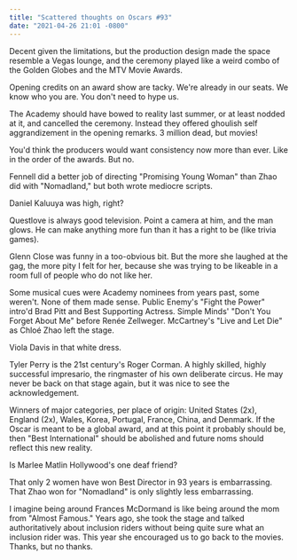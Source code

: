 ```yaml
---
title: "Scattered thoughts on Oscars #93"
date: "2021-04-26 21:01 -0800"
---
```

Decent given the limitations, but the production design made the space resemble a Vegas lounge, and the ceremony played like a weird combo of the Golden Globes and the MTV Movie Awards.

Opening credits on an award show are tacky. We're already in our seats. We know who you are. You don't need to hype us.

The Academy should have bowed to reality last summer, or at least nodded at it, and cancelled the ceremony. Instead they offered ghoulish self aggrandizement in the opening remarks. 3 million dead, but movies!

You'd think the producers would want consistency now more than ever. Like in the order of the awards. But no.

Fennell did a better job of directing "Promising Young Woman" than Zhao did with "Nomadland," but both wrote mediocre scripts.

Daniel Kaluuya was high, right?

Questlove is always good television. Point a camera at him, and the man glows. He can make anything more fun than it has a right to be (like trivia games).

Glenn Close was funny in a too-obvious bit. But the more she laughed at the gag, the more pity I felt for her, because she was trying to be likeable in a room full of people who do not like her.

Some musical cues were Academy nominees from years past, some weren't. None of them made sense. Public Enemy's "Fight the Power" intro'd Brad Pitt and Best Supporting Actress. Simple Minds' "Don't You Forget About Me" before Renée Zellweger. McCartney's "Live and Let Die" as Chloé Zhao left the stage.

Viola Davis in that white dress.

Tyler Perry is the 21st century's Roger Corman. A highly skilled, highly successful impresario, the ringmaster of his own deliberate circus. He may never be back on that stage again, but it was nice to see the acknowledgement.

Winners of major categories, per place of origin: United States (2x), England (2x), Wales, Korea, Portugal, France, China, and Denmark. If the Oscar is meant to be a global award, and at this point it probably should be, then "Best International" should be abolished and future noms should reflect this new reality.

Is Marlee Matlin Hollywood's one deaf friend?

That only 2 women have won Best Director in 93 years is embarrassing. That Zhao won for "Nomadland" is only slightly less embarrassing.

I imagine being around Frances McDormand is like being around the mom from "Almost Famous." Years ago, she took the stage and talked authoritatively about inclusion riders without being quite sure what an inclusion rider was. This year she encouraged us to go back to the movies. Thanks, but no thanks.
